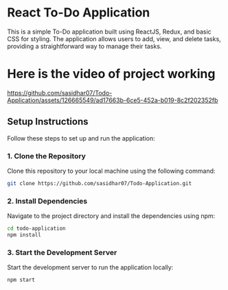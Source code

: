 # React To-Do Application

This is a simple To-Do application built using ReactJS, Redux, and basic CSS for styling. The application allows users to add, view, and delete tasks, providing a straightforward way to manage their tasks.

# Here is the video of project working

https://github.com/sasidhar07/Todo-Application/assets/126665549/ad17663b-6ce5-452a-b019-8c2f202352fb

## Setup Instructions

Follow these steps to set up and run the application:

### 1. Clone the Repository

Clone this repository to your local machine using the following command:

```bash
git clone https://github.com/sasidhar07/Todo-Application.git
```

### 2. Install Dependencies

Navigate to the project directory and install the dependencies using npm:

```bash
cd todo-application
npm install
```

### 3. Start the Development Server

Start the development server to run the application locally:

```bash
npm start
```
